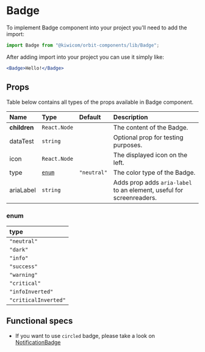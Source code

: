 # Badge
To implement Badge component into your project you'll need to add the import:
```jsx
import Badge from "@kiwicom/orbit-components/lib/Badge";
```
After adding import into your project you can use it simply like:
```jsx
<Badge>Hello!</Badge>
```
## Props
Table below contains all types of the props available in Badge component.

| Name          | Type                  | Default         | Description                      |
| :------------ | :---------------------| :-------------- | :------------------------------- |
| **children**  | `React.Node`          |                 | The content of the Badge.
| dataTest      | `string`              |                 | Optional prop for testing purposes.
| icon          | `React.Node`          |                 | The displayed icon on the left.
| type          | [`enum`](#enum)       | `"neutral"`     | The color type of the Badge.
| ariaLabel     | `string`              |                 | Adds prop adds `aria-label` to an element, useful for screenreaders.

### enum

| type                  |
| :-------------------- |
| `"neutral"`           |
| `"dark"`              |
| `"info"`              |
| `"success"`           |
| `"warning"`           |
| `"critical"`          |
| `"infoInverted"`      |
| `"criticalInverted"`  |

## Functional specs

* If you want to use `circled` badge, please take a look on [NotificationBadge](../NotificationBadge)
